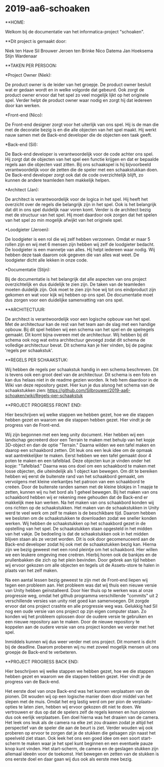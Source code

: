 # 2019-aa6-schoaken

**HOME:

Welkom bij de documentatie van het informatica-project "schoaken".

**Dit project is gemaakt door:

Niek ten Have
Sil Brouwer
Jeroen ten Brinke
Nico Datema
Jan Hoeksema
Stijn Wardenaar

**TAKEN PER PERSOON:

*Project Owner (Niek):

De product owner is de leider van het groepje. De product owner besluit wat er gedaan wordt en in welke volgorde dat gebeurd. Ook zorgt de product owner ervoor dat het spel zo veel mogelijk lijkt op het originele spel. Verder helpt de product owner waar nodig en zorgt hij dat iedereen door kan werken.

*Front-end (Nico):

De Front-end designer zorgt voor het uiterlijk van ons spel. Hij is de man die met de decoratie bezig is en die alle objecten van het spel maakt. Hij werkt nauw samen met de Back-end developer die de objecten een taak geeft.

*Back-end (Sil):

De Back-end developer is verantwoordelijk voor de code achter ons spel. Hij zorgt dat de objecten van het spel een functie krijgen en dat er bepaalde regels aan die objecten vast zitten. Bij ons schaakspel is hij bijvoorbeeld verantwoordelijk voor de zetten die de speler met een schaakstukkan doen. De Back-end developer zorgt ook dat de code overzichtelijk blijft, zo kunnen de andere teamleden hem makkelijk helpen.

*Architect (Jan):

De architect is verantwoordelijk voor de logica in het spel. Hij heeft het overzicht over de regels die belangrijk zijn in het spel. Ook is het belangrijk dat dit in ons spel duidelijk naar voren komt. Verder is de architect bezig met de structuur van het spel. Hij moet daardoor ook zorgen dat het spelen van het spel zo min mogelijk afwijkt van het originele spel.

*Loodgieter (Jeroen):

De loodgieter is een rol die wij zelf hebben verzonnen. Omdat er maar 5 rollen zijn en wij met 6 mensen zijn hebben wij zelf de loodgieter bedacht. De loodgieter is een mannetje van alles. Hij helpt iedereen waar nodig. Wij hebben deze taak daarom ook gegeven die van alles wat weet. De loodgieter dicht alle lekken in onze code.

*Documentatie (Stijn):

Bij de documentatie is het belangrijk dat alle aspecten van ons project overzichtelijk en dus duidelijk te zien zijn. De taken van de teamleden moeten duidelijk zijn. Ook moet te zien zijn hoe wij tot ons eindproduct zijn gekomen en wat voor kijk wij hebben op ons spel. De documentatie moet dus zorgen voor een duidelijke samenvatting van ons spel.

**ARCHITECTUUR:

De architect is verantwoordelijk voor een logische opbouw van het spel. Met de architectuur kan de rest van het team aan de slag met een handige opbouw. Bij dit spel hebben wij een schema van het spel en de spelregels gemaakt. Dit komt bijna overeen met de architectuur. Wij hebben bij dit schema ook nog wat extra architectuur gevoegd zodat dit schema de volledige architectuur bevat. Dit schema kan je hier vinden, bij de pagina: 'regels per schaakstuk'.


**REGELS PER SCHAAKSTUK:

Wij hebben de regels per schaakstuk handig in een schema beschreven. Dit is tevens ook een groot deel van de architectuur.
Dit schema is een foto en kan dus helaas niet in de readme gezien worden. Ik heb hem daardoor in de Wiki van deze repository gezet.
Hier kun je dus alsnog het schema van de schaakstukken zien: https://github.com/Silbrouwer/2019-aa6-schoaken/wiki/Regels-per-schaakstuk

**PROJECT PROGRESS FRONT END:

Hier beschrijven wij welke stappen we hebben gezet, hoe we die stappen hebben gezet en waarom we die stappen hebben gezet. Hier vindt je de progress van de Front-end.

Wij zijn begonnen met een leeg unity document. Hier hebben wij een landschap gecreëerd door een Terrain te maken met behulp van het kopje 3D-object en dan de optie "Terrain." Daarna wilden we een tafel maken en daarop een schaakbord zetten. Dit leuk ons een leuk idee om de opmaak wat aantrekkelijker te maken. Eerst hebben we een tafel gemaakt door 4 poten te maken en een tafelblad. Deze objecten kun je vinden onder het kopje: "Tafelblad." Daarna was ons doel om een schaakbord te maken met losse objecten, die uiteindelijk als 1 object kan bewegen. Om dit te bereiken hebben wij eerst de buitenste rand van het schaakbord gemaakt, om vervolgens met kleine vierkantjes het patroon van een schaakbord te creëen. Door de buitenste randen samen met de kleine blokjes in 1 mapje te zetten, kunnen wij nu het bord als 1 geheel bewegen. Bij het maken van ons schaakbord hebben wij er rekening mee gehouden dat de Back-end er makkelijk mee kan werken. Na het maken van ons schaakbord konden wij ons richten op de schaakstukken. Het maken van de schaakstukken in Unity werd te veel werk om zelf te maken is de beschikbare tijd. Daarom hebben we besloten om de schaakstukken te downloaden zodat we sneller konden werken. Wij hebben de schaakstukken op het schaakbord gezet in de opstelling van het spel. De schaakstukken staan opgesteld in het midden van het vakje. De bedoeling is dat de schaakstukken ook in het midden blijven staan als ze verzet worden. Dit is ook door gecomenuceerd aan de Back-end developer zodat hij ook met de schaakstukken bezig kan. Hierna zijn we bezig geweest met een rond pleintje om het schaakbord. Hier willen we een leukere omgeving mee creëren. Hierbij horen ook de bankjes en de prullenbakken die zich op het plein bevinden. Door gebrek aan tijd hebben wij ervoor gekozen om alle objecten en tegels uit de Assets-store te halen in plaats van het zelf maken.

Na een aantal lessen bezig geweest te zijn met de Front-end liepen wij tegen een probleem aan. Het probleem was dat wij thuis een nieuwe versie van Unity hebben geïnstalleerd. Door hier thuis op te werken was al onze progressie weg, omdat het github programma verschillende "commits" uit 2 verschillende versies van unity niet goed kan samenvoegen. Dit zorgde ervoor dat ons project crashte en alle progressie weg was. Gelukkig had Sil nog een oude versie van ons project op zijn eigen computer staan. Zo konden wij het probleem oplossen door de oudere versie te gebruiken en een nieuwe repository aan te maken. Door de nieuwe repository te koppelen aan de oudere versie van ons project konden we verder met het spel.

Inmiddels kunnen wij dus weer verder met ons project. Dit moment is dicht bij de deadline. Daarom proberen wij nu met zoveel mogelijk mensen uit ons groepje de Back-end te verbeteren.

**PROJECT PROGRESS BACK END:

Hier beschrijven wij welke stappen we hebben gezet, hoe we die stappen hebben gezet en waarom we die stappen hebben gezet. Hier vindt je de progress van de Back-end.

Het eerste doel van onze Back-end was het kunnen verplaatsen van de pionen. Dit wouden wij op een logische manier doen door middel van het slepen met de muis. Omdat het erg lastig werd om per pion de verplaats-opties te laten zien, hebben wij ervoor gekozen dit niet te doen. We vertrouwen er dus op dat de spelers zelf de regels kennen en hun pionnen dus ook eerlijk verplaatsen. Een doel hierna was het draaien van de camera. Het leek ons leuk als de camera na elke zet zou draaien zodat je altijd het perspectief van de speler die aan de beurt is ziet. Verder wouden wij ook proberen op ervoor te zorgen dat je de stukken die gelsagen zijn naast het speelveld ziet staan. Ook leek het ons een goed idee om een soort start-scherm te maken waar je het spel kunt beginnen en een eventuele pauze knop kunt vinden. Het start-scherm, de camera en de geslagen stukken zijn allemaal ideeën voor de toekomst. Het bewegen en zetten van de stukken is ons eerste doel en daar gaan wij dus ook als eerste mee bezig.




